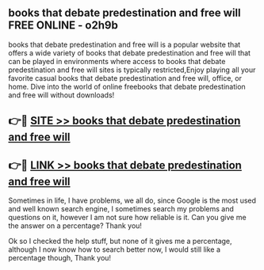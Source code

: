 ## books that debate predestination and free will FREE ONLINE - o2h9b

books that debate predestination and free will is a popular website that offers a wide variety of books that debate predestination and free will that can be played in environments where access to books that debate predestination and free will sites is typically restricted,Enjoy playing all your favorite casual books that debate predestination and free will, office, or home. Dive into the world of online freebooks that debate predestination and free will without downloads!

## 👉🔴 [SITE >> books that debate predestination and free will](http://news.freeplayer.one?title=books_that_debate_predestination_and_free_will&ref=FRRE)

## 👉🔴 [LINK >> books that debate predestination and free will](http://news.freeplayer.one?title=books_that_debate_predestination_and_free_will&ref=FREE)

Sometimes in life, I have problems, we all do, since Google is the most used and well known search engine, I sometimes search my problems and questions on it, however I am not sure how reliable is it. Can you give me the answer on a percentage? Thank you!

Ok so I checked the help stuff, but none of it gives me a percentage, although I now know how to search better now, I would still like a percentage though, Thank you!